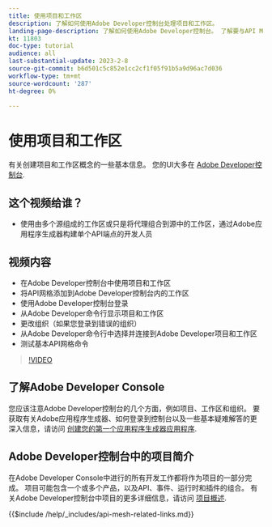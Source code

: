 ```yaml
---
title: 使用项目和工作区
description: 了解如何使用Adobe Developer控制台处理项目和工作区。
landing-page-description: 了解如何使用Adobe Developer控制台。 了解要与API Mesh一起使用的项目和工作区。
kt: 11803
doc-type: tutorial
audience: all
last-substantial-update: 2023-2-8
source-git-commit: b6d501c5c852e1cc2cf1f05f91b5a9d96ac7d036
workflow-type: tm+mt
source-wordcount: '287'
ht-degree: 0%

---
```



# 使用项目和工作区

有关创建项目和工作区概念的一些基本信息。 您的UI大多在 [Adobe Developer控制台](https://developer.adobe.com/console).

## 这个视频给谁？

* 使用由多个源组成的工作区或只是将代理组合到源中的工作区，通过Adobe应用程序生成器构建单个API端点的开发人员

## 视频内容

* 在Adobe Developer控制台中使用项目和工作区
* 将API网格添加到Adobe Developer控制台内的工作区
* 使用Adobe Developer控制台登录
* 从Adobe Developer命令行显示项目和工作区
* 更改组织（如果您登录到错误的组织）
* 从Adobe Developer命令行中选择并连接到Adobe Developer项目和工作区
* 测试基本API网格命令

>[!VIDEO](https://video.tv.adobe.com/v/3414123/)

## 了解Adobe Developer Console

您应该注意Adobe Developer控制台的几个方面，例如项目、工作区和组织。 要获取有关Adobe应用程序生成器、如何登录到控制台以及一些基本疑难解答的更深入信息，请访问 [创建您的第一个应用程序生成器应用程序](https://developer.adobe.com/app-builder/docs/getting_started/first_app/).

## Adobe Developer控制台中的项目简介

在Adobe Developer Console中进行的所有开发工作都将作为项目的一部分完成。 项目可能包含一个或多个产品，以及API、事件、运行时和插件的组合。 有关Adobe Developer控制台中项目的更多详细信息，请访问 [项目概述](https://developer.adobe.com/developer-console/docs/guides/projects/).

{{$include /help/_includes/api-mesh-related-links.md}}
